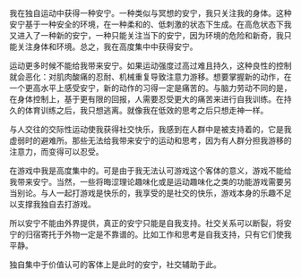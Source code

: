<p class="has-line-data" data-line-start="3" data-line-end="4">我在独自运动中获得一种安宁。一种类似与冥想的安宁，我只关注我的身体。这种安宁基于一种安全的环境，在一种柔和的、低刺激的状态下生成。在高危状态下我又进入了一种新的安宁，一种只能关注当下的安宁，因为环境的危险和新奇，我只能关注身体和环境。总之，我在高度集中中获得安宁。</p>
<p class="has-line-data" data-line-start="5" data-line-end="6">运动更多时候不能给我带来安宁。如果运动强度过高过难且持久，这种良性的控制就会恶化：对肌肉酸痛的忍耐、机械重复导致注意力游移。想要掌握新的动作，在一个更高水平上感受安宁，新的动作的习得一定是痛苦的。与脑力劳动不同的是，在身体控制上，基于更有限的回报，人需要忍受更大的痛苦来进行自我训练。在持久的体育训练之后，我只想逃离。就像我在低效的思考之后只想走神一样。</p>
<p class="has-line-data" data-line-start="7" data-line-end="8">与人交往的交际性运动使我获得社交快乐，我感到在人群中是被支持着的，它是我虚弱时的避难所。那些无法给我带来安宁的运动和思考，因为有人群分担我游移的注意力，而变得可以忍受。</p>
<p class="has-line-data" data-line-start="9" data-line-end="10">在游戏中我是高度集中的。可是由于我无法认可游戏这个客体的意义，游戏不能给我带来安宁。当然，一些将晦涩理论趣味化或是运动趣味化之类的功能游戏需要另当别论。与人一起打游戏是快乐的，我享受的是社交的快乐，游戏本身的乐趣不足以支撑我独自去打游戏。</p>
<p class="has-line-data" data-line-start="11" data-line-end="12">所以安宁不能由外界提供，真正的安宁只能是自我支持。社交关系可以断裂，将安宁的归宿寄托于外物一定是不靠谱的。比如工作和思考是自我支持，只有它们使我平静。</p>
<p class="has-line-data" data-line-start="13" data-line-end="14">独自集中于价值认可的客体上是此时的安宁，社交辅助于此。</p>
